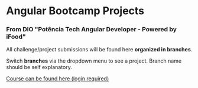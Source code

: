 # Angular Bootcamp Projects
### From DIO "Potência Tech Angular Developer - Powered by iFood"

All challenge/project submissions will be found here **organized in branches**.

Switch **branches** via the dropdown menu to see a project. Branch name should be self explanatory.






[Course can be found here (login required)](https://web.dio.me/track/potencia-tech-angular-developer-powered-ifood)
